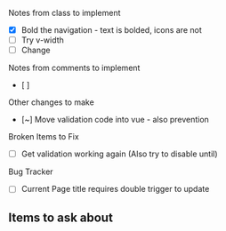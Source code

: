Notes from class to implement
 - [x] Bold the navigation - text is bolded, icons are not
 - [ ] Try v-width
 - [ ] Change

Notes from comments to implement
- [ ] 

Other changes to make
- [~] Move validation code into vue - also prevention

Broken Items to Fix
- [ ] Get validation working again (Also try to disable until)

Bug Tracker
- [ ] Current Page title requires double trigger to update


Items to ask about
- 
